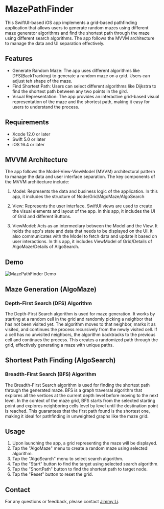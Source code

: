 # MazePathFinder

This SwiftUI-based iOS app implements a grid-based pathfinding application that allows users to generate random mazes using different maze generator algorithms and find the shortest path through the maze using different search algorithms. The app follows the MVVM architecture to manage the data and UI separation effectively.

## Features

- Generate Random Maze: The app uses different algorithms like DFS(BackTracking) to generate a random maze on a grid. Users can adjust teh shape of the maze.
- Find Shortest Path: Users can select different algorithms like Dijkstra to find the shortest path between any two points in the gird.
- Visual Representation: The app provides an interactive grid-based visual representation of the maze and the shortest path, making it easy for users to understand the process.

## Requirements

- Xcode 12.0 or later
- Swift 5.0 or later
- iOS 16.4 or later

## MVVM Architecture

The app follows the Model-View-ViewModel (MVVM) architectural pattern to manage the data and user interface separation. The key components of the MVVM architecture include:

1. Model: Represents the data and business logic of the application. In this app, it includes the structure of Node/Grid/AlgoMaze/AlgoSearch

2. View: Represents the user interface. SwiftUI views are used to create the visual elements and layout of the app. In this app, it includes the UI of Grid and different Buttons.

3. ViewModel: Acts as an intermediary between the Model and the View. It holds the app's state and data that needs to be displayed on the UI. It also communicates with the Model to fetch data and update it based on user interactions. In this app, it includes ViewModel of Grid/Details of AlgoMaze/Details of AlgoSearch.

## Demo

![MazePathFinder Demo](Photos/Demo.gif)


## Maze Generation (AlgoMaze)

### Depth-First Search (DFS) Algorithm

The Depth-First Search algorithm is used for maze generation. It works by starting at a random cell in the grid and randomly picking a neighbor that has not been visited yet. The algorithm moves to that neighbor, marks it as visited, and continues the process recursively from the newly visited cell. If a cell has no unvisited neighbors, the algorithm backtracks to the previous cell and continues the process. This creates a randomized path through the grid, effectively generating a maze with unique paths.

## Shortest Path Finding (AlgoSearch)

### Breadth-First Search (BFS) Algorithm

The Breadth-First Search algorithm is used for finding the shortest path through the generated maze. BFS is a graph traversal algorithm that explores all the vertices at the current depth level before moving to the next level. In the context of the maze grid, BFS starts from the selected starting point and explores neighboring cells level by level until the destination point is reached. This guarantees that the first path found is the shortest one, making it ideal for pathfinding in unweighted graphs like the maze grid.

## Usage

1. Upon launching the app, a grid representing the maze will be displayed.
2. Tap the "AlgoMaze" menu to create a random maze using selected algorithm.
3. Tap the "AlgoSearch" menu to select search algorithm.
4. Tap the "Start" button to find the target using selected search algorithm.
5. Tap the "ShortPath" button to find the shortest path to target node.
6. Tap the "Reset" button to reset the grid.


## Contact

For any questions or feedback, please contact [Jimmy Li](mailto:jimmy94309@gmail.com).
